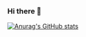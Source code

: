 ### Hi there 👋
[![Anurag's GitHub stats](https://github-readme-stats.vercel.app/api?username=l-raouf&theme=radical&count_private=true)](https://github.com/anuraghazra/github-readme-stats)

<!--
**l-raouf/l-raouf** is a ✨ _special_ ✨ repository because its `README.md` (this file) appears on your GitHub profile.

Here are some ideas to get you started:

- 🔭 I’m currently working on ...
- 🌱 I’m currently learning ...
- 👯 I’m looking to collaborate on ...
- 🤔 I’m looking for help with ...
- 💬 Ask me about ...
- 📫 How to reach me: ...
- 😄 Pronouns: ...
- ⚡ Fun fact: ...
-->
